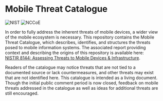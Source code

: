 # Mobile Threat Catalogue
![NIST](https://nccoe.nist.gov/sites/all/themes/custom/nccoe2x/asset/img/NIST_logo.svg)
![NCCoE](https://nccoe.nist.gov/sites/all/themes/custom/nccoe2x/asset/img/NCCoE-logo.svg)

In order to fully address the inherent threats of mobile devices, a wider view of the mobile ecosystem is necessary. This repository contains the Mobile Threat Catalogue, which describes, identifies, and structures the threats posed to mobile information systems. The associated report providing context and describing the origins of this repository is available here: [NISTIR 8144: Assessing Threats to Mobile Devices & Infrastructure](https://nccoe.nist.gov/sites/default/files/library/mtc-nistir-8144-draft.pdf).

Readers of the catalogue may notice threats that are not tied to a documented source or lack countermeasures, and other threats may exist that are not identified here. This catalogue is intended as a living document. Though the initial public comment period is now closed, feedback on mobile threats addressed in the catalogue as well as ideas for additional threats are still encouraged.